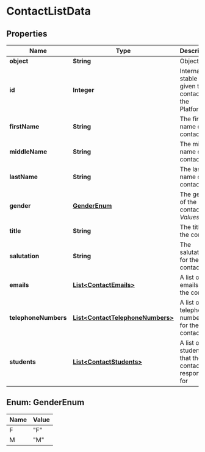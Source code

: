 
# ContactListData

## Properties
Name | Type | Description | Notes
------------ | ------------- | ------------- | -------------
**object** | **String** | Object type |  [optional]
**id** | **Integer** | Internal stable ID given to all contacts on the Platform |  [optional]
**firstName** | **String** | The first name of the contact |  [optional]
**middleName** | **String** | The middle name of the contact |  [optional]
**lastName** | **String** | The last name of the contact |  [optional]
**gender** | [**GenderEnum**](#GenderEnum) | The gender of the contact *Values*  |Value|Description| |---|---| |&#x60;F&#x60;|Female| |&#x60;M&#x60;|Male|  |  [optional]
**title** | **String** | The title of the contact |  [optional]
**salutation** | **String** | The salutation for the contact |  [optional]
**emails** | [**List&lt;ContactEmails&gt;**](ContactEmails.md) | A list of emails for the contact |  [optional]
**telephoneNumbers** | [**List&lt;ContactTelephoneNumbers&gt;**](ContactTelephoneNumbers.md) | A list of telephone numbers for the contact |  [optional]
**students** | [**List&lt;ContactStudents&gt;**](ContactStudents.md) | A list of student IDs that the contact is responsible for |  [optional]


<a name="GenderEnum"></a>
## Enum: GenderEnum
Name | Value
---- | -----
F | &quot;F&quot;
M | &quot;M&quot;




